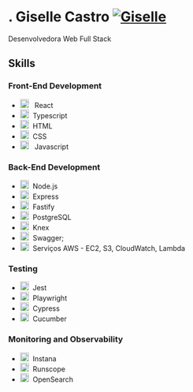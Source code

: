 # . Giselle Castro [![Giselle](https://img.icons8.com/?size=36&id=13930&format=png&color=000000)](https://www.linkedin.com/in/gisellesc/)

Desenvolvedora Web Full Stack

## Skills
          
### Front-End Development
- <img src="https://cdn.jsdelivr.net/gh/devicons/devicon@latest/icons/react/react-original.svg" width="18" /> &nbsp;&nbsp;React
- <img src="https://cdn.jsdelivr.net/gh/devicons/devicon@latest/icons/typescript/typescript-original.svg" width="18" />&nbsp;&nbsp;Typescript 
- <img src="https://cdn.jsdelivr.net/gh/devicons/devicon@latest/icons/html5/html5-original.svg" width="18" />&nbsp;&nbsp;HTML
- <img src="https://cdn.jsdelivr.net/gh/devicons/devicon@latest/icons/css3/css3-original.svg" width="18" />&nbsp;&nbsp;CSS
- <img src="https://cdn.jsdelivr.net/gh/devicons/devicon@latest/icons/javascript/javascript-original.svg" width="18" /> &nbsp;&nbsp;Javascript

### Back-End Development        
 - <img src="https://cdn.jsdelivr.net/gh/devicons/devicon@latest/icons/nodejs/nodejs-original.svg" width="18" />&nbsp;&nbsp;Node.js
 - <img src="https://www.peanutsquare.com/wp-content/uploads/2024/04/Express.png" width="18"/>&nbsp;&nbsp;Express
 - <img src="https://github.com/user-attachments/assets/95503393-22bf-4260-b39b-54b682f79f19" width="18"/>&nbsp;&nbsp;Fastify
 - <img src="https://cdn.jsdelivr.net/gh/devicons/devicon@latest/icons/postgresql/postgresql-original.svg" width="18" />&nbsp;&nbsp;PostgreSQL
 - <img src="https://cdn.jsdelivr.net/gh/devicons/devicon@latest/icons/knexjs/knexjs-original.svg"  width="18"/>&nbsp;&nbsp;Knex
 - <img src="https://cdn.jsdelivr.net/gh/devicons/devicon@latest/icons/swagger/swagger-original.svg"  width="18"/>&nbsp;&nbsp;Swagger;
 - <img src="https://cdn.jsdelivr.net/gh/devicons/devicon@latest/icons/amazonwebservices/amazonwebservices-plain-wordmark.svg" width="18"/>&nbsp;&nbsp;Serviços AWS - EC2, S3, CloudWatch, Lambda          

### Testing
- <img src="https://cdn.jsdelivr.net/gh/devicons/devicon@latest/icons/jest/jest-plain.svg" width="18" />&nbsp;&nbsp;Jest
- <img src="https://cdn.jsdelivr.net/gh/devicons/devicon@latest/icons/playwright/playwright-original.svg" width="18" />&nbsp;&nbsp;Playwright
- <img src="https://cdn.jsdelivr.net/gh/devicons/devicon@latest/icons/cypressio/cypressio-original.svg" width="18"/>&nbsp;&nbsp;Cypress
- <img src="https://cdn.jsdelivr.net/gh/devicons/devicon@latest/icons/cucumber/cucumber-plain.svg" width="18" />&nbsp;&nbsp;Cucumber

### Monitoring and Observability
- <img src="https://avatars.githubusercontent.com/u/5128994?v=4" width="18" />&nbsp;&nbsp;Instana
- <img src="https://github.com/user-attachments/assets/16515556-ccb5-495b-a5f7-b9fd09e095b4" width="18" />&nbsp;&nbsp;Runscope
- <img src="https://github.com/user-attachments/assets/74f08ed7-8197-4a36-8df0-1c6bdfcf3b9a" width="18" />&nbsp;&nbsp;OpenSearch
<!--
**GiselleCastro/GiselleCastro** is a ✨ _special_ ✨ repository because its `README.md` (this file) appears on your GitHub profile.

Here are some ideas to get you started:

- 🔭 I’m currently working on ...
- 🌱 I’m currently learning ...
- 👯 I’m looking to collaborate on ...
- 🤔 I’m looking for help with ...
- 💬 Ask me about ...
- 📫 How to reach me: ...
- 😄 Pronouns: ...
- ⚡ Fun fact: ...
-- https://www.myperfectresume.com/career-center/resumes/how-to/perfect-work-history
-->

